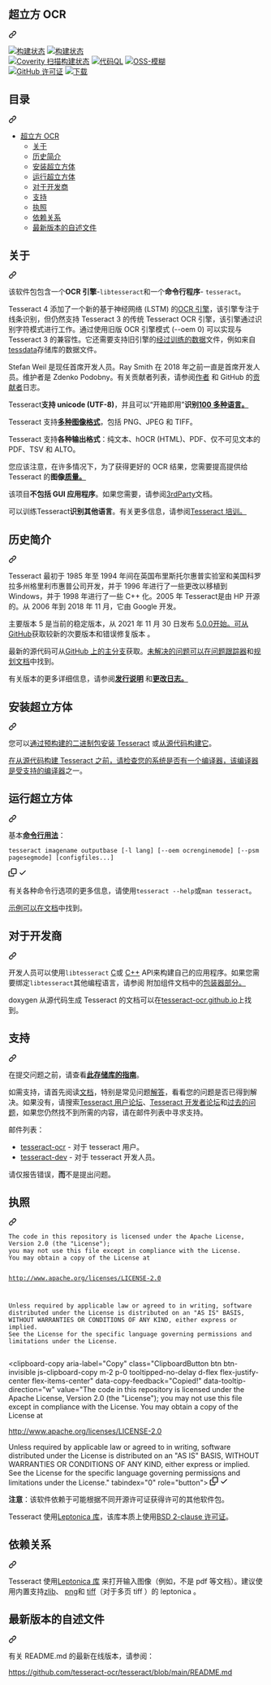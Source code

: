 <div class="Box-sc-g0xbh4-0 bJMeLZ js-snippet-clipboard-copy-unpositioned" data-hpc="true"><article class="markdown-body entry-content container-lg" itemprop="text"><div class="markdown-heading" dir="auto"><h1 tabindex="-1" class="heading-element" dir="auto"><font style="vertical-align: inherit;"><font style="vertical-align: inherit;">超立方 OCR</font></font></h1><a id="user-content-tesseract-ocr" class="anchor" aria-label="永久链接：Tesseract OCR" href="#tesseract-ocr"><svg class="octicon octicon-link" viewBox="0 0 16 16" version="1.1" width="16" height="16" aria-hidden="true"><path d="m7.775 3.275 1.25-1.25a3.5 3.5 0 1 1 4.95 4.95l-2.5 2.5a3.5 3.5 0 0 1-4.95 0 .751.751 0 0 1 .018-1.042.751.751 0 0 1 1.042-.018 1.998 1.998 0 0 0 2.83 0l2.5-2.5a2.002 2.002 0 0 0-2.83-2.83l-1.25 1.25a.751.751 0 0 1-1.042-.018.751.751 0 0 1-.018-1.042Zm-4.69 9.64a1.998 1.998 0 0 0 2.83 0l1.25-1.25a.751.751 0 0 1 1.042.018.751.751 0 0 1 .018 1.042l-1.25 1.25a3.5 3.5 0 1 1-4.95-4.95l2.5-2.5a3.5 3.5 0 0 1 4.95 0 .751.751 0 0 1-.018 1.042.751.751 0 0 1-1.042.018 1.998 1.998 0 0 0-2.83 0l-2.5 2.5a1.998 1.998 0 0 0 0 2.83Z"></path></svg></a></div>
<p dir="auto"><a href="https://ci.appveyor.com/project/zdenop/tesseract/" rel="nofollow"><img src="https://camo.githubusercontent.com/19e120b19270b1becea099e91974144469cf61f61ae8210d000f1250e28fec6e/68747470733a2f2f63692e6170707665796f722e636f6d2f6170692f70726f6a656374732f7374617475732f6d69616830696b667366306a333831392f6272616e63682f6d61737465723f7376673d74727565" alt="构建状态" data-canonical-src="https://ci.appveyor.com/api/projects/status/miah0ikfsf0j3819/branch/master?svg=true" style="max-width: 100%;"></a>
<a href="https://github.com/tesseract-ocr/tesseract/actions/workflows/sw.yml"><img src="https://github.com/tesseract-ocr/tesseract/actions/workflows/sw.yml/badge.svg" alt="构建状态" style="max-width: 100%;"></a><br>
<a href="https://scan.coverity.com/projects/tesseract-ocr" rel="nofollow"><img src="https://camo.githubusercontent.com/0bed0e76713a73f2236203e4a8768f7bc31d29f2dac63db5722080f0d486e064/68747470733a2f2f7363616e2e636f7665726974792e636f6d2f70726f6a656374732f7465737365726163742d6f63722f62616467652e737667" alt="Coverity 扫描构建状态" data-canonical-src="https://scan.coverity.com/projects/tesseract-ocr/badge.svg" style="max-width: 100%;"></a>
<a href="https://github.com/tesseract-ocr/tesseract/security/code-scanning"><img src="https://github.com/tesseract-ocr/tesseract/workflows/CodeQL/badge.svg" alt="代码QL" style="max-width: 100%;"></a>
<a href="https://bugs.chromium.org/p/oss-fuzz/issues/list?sort=-opened&amp;can=2&amp;q=proj:tesseract-ocr" rel="nofollow"><img src="https://camo.githubusercontent.com/796fab7cd575cdf780c5fc036ffe1bff0b84a2bc62a03b0f0aec0d1d44cf6c49/68747470733a2f2f696d672e736869656c64732e696f2f62616467652f6f73732d2d66757a7a2d66757a7a696e672d627269676874677265656e" alt="OSS-模糊" data-canonical-src="https://img.shields.io/badge/oss--fuzz-fuzzing-brightgreen" style="max-width: 100%;"></a>
<br>
<a href="https://raw.githubusercontent.com/tesseract-ocr/tesseract/main/LICENSE" rel="nofollow"><img src="https://camo.githubusercontent.com/216e9b944a9edc1ba66ea58c8547654dbec223e89a8eee3e7331216c0d59f4ec/68747470733a2f2f696d672e736869656c64732e696f2f62616467652f6c6963656e73652d4170616368652d2d322e302d626c75652e737667" alt="GitHub 许可证" data-canonical-src="https://img.shields.io/badge/license-Apache--2.0-blue.svg" style="max-width: 100%;"></a>
<a href="https://github.com/tesseract-ocr/tesseract/releases/"><img src="https://camo.githubusercontent.com/3b246f2d8e0fecfa38775d87d00c82c940a32270b4e08b8af82afc3ed6194360/68747470733a2f2f696d672e736869656c64732e696f2f62616467652f646f776e6c6f61642d616c6c25323072656c65617365732d627269676874677265656e2e737667" alt="下载" data-canonical-src="https://img.shields.io/badge/download-all%20releases-brightgreen.svg" style="max-width: 100%;"></a></p>
<div class="markdown-heading" dir="auto"><h2 tabindex="-1" class="heading-element" dir="auto"><font style="vertical-align: inherit;"><font style="vertical-align: inherit;">目录</font></font></h2><a id="user-content-table-of-contents" class="anchor" aria-label="固定链接：目录" href="#table-of-contents"><svg class="octicon octicon-link" viewBox="0 0 16 16" version="1.1" width="16" height="16" aria-hidden="true"><path d="m7.775 3.275 1.25-1.25a3.5 3.5 0 1 1 4.95 4.95l-2.5 2.5a3.5 3.5 0 0 1-4.95 0 .751.751 0 0 1 .018-1.042.751.751 0 0 1 1.042-.018 1.998 1.998 0 0 0 2.83 0l2.5-2.5a2.002 2.002 0 0 0-2.83-2.83l-1.25 1.25a.751.751 0 0 1-1.042-.018.751.751 0 0 1-.018-1.042Zm-4.69 9.64a1.998 1.998 0 0 0 2.83 0l1.25-1.25a.751.751 0 0 1 1.042.018.751.751 0 0 1 .018 1.042l-1.25 1.25a3.5 3.5 0 1 1-4.95-4.95l2.5-2.5a3.5 3.5 0 0 1 4.95 0 .751.751 0 0 1-.018 1.042.751.751 0 0 1-1.042.018 1.998 1.998 0 0 0-2.83 0l-2.5 2.5a1.998 1.998 0 0 0 0 2.83Z"></path></svg></a></div>
<ul dir="auto">
<li><a href="#tesseract-ocr"><font style="vertical-align: inherit;"><font style="vertical-align: inherit;">超立方 OCR</font></font></a>
<ul dir="auto">
<li><a href="#about"><font style="vertical-align: inherit;"><font style="vertical-align: inherit;">关于</font></font></a></li>
<li><a href="#brief-history"><font style="vertical-align: inherit;"><font style="vertical-align: inherit;">历史简介</font></font></a></li>
<li><a href="#installing-tesseract"><font style="vertical-align: inherit;"><font style="vertical-align: inherit;">安装超立方体</font></font></a></li>
<li><a href="#running-tesseract"><font style="vertical-align: inherit;"><font style="vertical-align: inherit;">运行超立方体</font></font></a></li>
<li><a href="#for-developers"><font style="vertical-align: inherit;"><font style="vertical-align: inherit;">对于开发商</font></font></a></li>
<li><a href="#support"><font style="vertical-align: inherit;"><font style="vertical-align: inherit;">支持</font></font></a></li>
<li><a href="#license"><font style="vertical-align: inherit;"><font style="vertical-align: inherit;">执照</font></font></a></li>
<li><a href="#dependencies"><font style="vertical-align: inherit;"><font style="vertical-align: inherit;">依赖关系</font></font></a></li>
<li><a href="#latest-version-of-readme"><font style="vertical-align: inherit;"><font style="vertical-align: inherit;">最新版本的自述文件</font></font></a></li>
</ul>
</li>
</ul>
<div class="markdown-heading" dir="auto"><h2 tabindex="-1" class="heading-element" dir="auto"><font style="vertical-align: inherit;"><font style="vertical-align: inherit;">关于</font></font></h2><a id="user-content-about" class="anchor" aria-label="永久链接：关于" href="#about"><svg class="octicon octicon-link" viewBox="0 0 16 16" version="1.1" width="16" height="16" aria-hidden="true"><path d="m7.775 3.275 1.25-1.25a3.5 3.5 0 1 1 4.95 4.95l-2.5 2.5a3.5 3.5 0 0 1-4.95 0 .751.751 0 0 1 .018-1.042.751.751 0 0 1 1.042-.018 1.998 1.998 0 0 0 2.83 0l2.5-2.5a2.002 2.002 0 0 0-2.83-2.83l-1.25 1.25a.751.751 0 0 1-1.042-.018.751.751 0 0 1-.018-1.042Zm-4.69 9.64a1.998 1.998 0 0 0 2.83 0l1.25-1.25a.751.751 0 0 1 1.042.018.751.751 0 0 1 .018 1.042l-1.25 1.25a3.5 3.5 0 1 1-4.95-4.95l2.5-2.5a3.5 3.5 0 0 1 4.95 0 .751.751 0 0 1-.018 1.042.751.751 0 0 1-1.042.018 1.998 1.998 0 0 0-2.83 0l-2.5 2.5a1.998 1.998 0 0 0 0 2.83Z"></path></svg></a></div>
<p dir="auto"><font style="vertical-align: inherit;"><font style="vertical-align: inherit;">该软件包包含一个</font></font><strong><font style="vertical-align: inherit;"><font style="vertical-align: inherit;">OCR 引擎</font></font></strong><font style="vertical-align: inherit;"><font style="vertical-align: inherit;">-</font></font><code>libtesseract</code><font style="vertical-align: inherit;"><font style="vertical-align: inherit;">和一个</font></font><strong><font style="vertical-align: inherit;"><font style="vertical-align: inherit;">命令行程序</font></font></strong><font style="vertical-align: inherit;"><font style="vertical-align: inherit;">- </font></font><code>tesseract</code><font style="vertical-align: inherit;"><font style="vertical-align: inherit;">。</font></font></p>
<p dir="auto"><font style="vertical-align: inherit;"><font style="vertical-align: inherit;">Tesseract 4 添加了一个新的基于神经网络 (LSTM) 的</font></font><a href="https://en.wikipedia.org/wiki/Optical_character_recognition" rel="nofollow"><font style="vertical-align: inherit;"><font style="vertical-align: inherit;">OCR 引擎</font></font></a><font style="vertical-align: inherit;"><font style="vertical-align: inherit;">，该引擎专注于线条识别，但仍然支持 Tesseract 3 的传统 Tesseract OCR 引擎，该引擎通过识别字符模式进行工作。</font><font style="vertical-align: inherit;">通过使用旧版 OCR 引擎模式 (--oem 0) 可以实现与 Tesseract 3 的兼容性。</font><font style="vertical-align: inherit;">它还需要支持旧引擎的</font></font><a href="https://tesseract-ocr.github.io/tessdoc/Data-Files.html" rel="nofollow"><font style="vertical-align: inherit;"><font style="vertical-align: inherit;">经过训练的数据</font></font></a><font style="vertical-align: inherit;"><font style="vertical-align: inherit;">文件，例如来自</font></font><a href="https://github.com/tesseract-ocr/tessdata"><font style="vertical-align: inherit;"><font style="vertical-align: inherit;">tessdata</font></font></a><font style="vertical-align: inherit;"><font style="vertical-align: inherit;">存储库的数据文件。</font></font></p>
<p dir="auto"><font style="vertical-align: inherit;"><font style="vertical-align: inherit;">Stefan Weil 是现任首席开发人员。</font><font style="vertical-align: inherit;">Ray Smith 在 2018 年之前一直是首席开发人员。维护者是 Zdenko Podobny。</font><font style="vertical-align: inherit;">有关贡献者列表，请参阅</font></font><a href="https://github.com/tesseract-ocr/tesseract/blob/main/AUTHORS"><font style="vertical-align: inherit;"><font style="vertical-align: inherit;">作者</font></font></a><font style="vertical-align: inherit;"><font style="vertical-align: inherit;">
和 GitHub 的</font></font><a href="https://github.com/tesseract-ocr/tesseract/graphs/contributors"><font style="vertical-align: inherit;"><font style="vertical-align: inherit;">贡献者</font></font></a><font style="vertical-align: inherit;"><font style="vertical-align: inherit;">日志。</font></font></p>
<p dir="auto"><font style="vertical-align: inherit;"><font style="vertical-align: inherit;">Tesseract</font></font><strong><font style="vertical-align: inherit;"><font style="vertical-align: inherit;">支持 unicode (UTF-8)</font></font></strong><font style="vertical-align: inherit;"><font style="vertical-align: inherit;">，并且可以</font><font style="vertical-align: inherit;">“开箱即用”</font></font><strong><font style="vertical-align: inherit;"><font style="vertical-align: inherit;">识别</font></font><a href="https://tesseract-ocr.github.io/tessdoc/Data-Files-in-different-versions.html" rel="nofollow"><font style="vertical-align: inherit;"><font style="vertical-align: inherit;">100 多种语言。</font></font></a></strong><font style="vertical-align: inherit;"></font></p>
<p dir="auto"><font style="vertical-align: inherit;"><font style="vertical-align: inherit;">Tesseract 支持</font></font><strong><a href="https://tesseract-ocr.github.io/tessdoc/InputFormats" rel="nofollow"><font style="vertical-align: inherit;"><font style="vertical-align: inherit;">多种图像格式</font></font></a></strong><font style="vertical-align: inherit;"><font style="vertical-align: inherit;">，包括 PNG、JPEG 和 TIFF。</font></font></p>
<p dir="auto"><font style="vertical-align: inherit;"><font style="vertical-align: inherit;">Tesseract 支持</font></font><strong><font style="vertical-align: inherit;"><font style="vertical-align: inherit;">各种输出格式</font></font></strong><font style="vertical-align: inherit;"><font style="vertical-align: inherit;">：纯文本、hOCR (HTML)、PDF、仅不可见文本的 PDF、TSV 和 ALTO。</font></font></p>
<p dir="auto"><font style="vertical-align: inherit;"><font style="vertical-align: inherit;">您应该注意，在许多情况下，为了获得更好的 OCR 结果，您需要提高</font><font style="vertical-align: inherit;">提供给 Tesseract 的</font><strong><font style="vertical-align: inherit;">图像</font></strong></font><strong><a href="https://tesseract-ocr.github.io/tessdoc/ImproveQuality.html" rel="nofollow"><font style="vertical-align: inherit;"><font style="vertical-align: inherit;">质量。</font></font></a><font style="vertical-align: inherit;"></font></strong><font style="vertical-align: inherit;"></font></p>
<p dir="auto"><font style="vertical-align: inherit;"><font style="vertical-align: inherit;">该项目</font></font><strong><font style="vertical-align: inherit;"><font style="vertical-align: inherit;">不包括 GUI 应用程序</font></font></strong><font style="vertical-align: inherit;"><font style="vertical-align: inherit;">。</font><font style="vertical-align: inherit;">如果您需要，请参阅</font></font><a href="https://tesseract-ocr.github.io/tessdoc/User-Projects-%E2%80%93-3rdParty.html" rel="nofollow"><font style="vertical-align: inherit;"><font style="vertical-align: inherit;">3rdParty</font></font></a><font style="vertical-align: inherit;"><font style="vertical-align: inherit;">文档。</font></font></p>
<p dir="auto"><font style="vertical-align: inherit;"><font style="vertical-align: inherit;">可以训练Tesseract</font></font><strong><font style="vertical-align: inherit;"><font style="vertical-align: inherit;">识别其他语言</font></font></strong><font style="vertical-align: inherit;"><font style="vertical-align: inherit;">。</font><font style="vertical-align: inherit;">有关更多信息，</font><font style="vertical-align: inherit;">请参阅</font></font><a href="https://tesseract-ocr.github.io/tessdoc/Training-Tesseract.html" rel="nofollow"><font style="vertical-align: inherit;"><font style="vertical-align: inherit;">Tesseract 培训。</font></font></a><font style="vertical-align: inherit;"></font></p>
<div class="markdown-heading" dir="auto"><h2 tabindex="-1" class="heading-element" dir="auto"><font style="vertical-align: inherit;"><font style="vertical-align: inherit;">历史简介</font></font></h2><a id="user-content-brief-history" class="anchor" aria-label="永久链接：简史" href="#brief-history"><svg class="octicon octicon-link" viewBox="0 0 16 16" version="1.1" width="16" height="16" aria-hidden="true"><path d="m7.775 3.275 1.25-1.25a3.5 3.5 0 1 1 4.95 4.95l-2.5 2.5a3.5 3.5 0 0 1-4.95 0 .751.751 0 0 1 .018-1.042.751.751 0 0 1 1.042-.018 1.998 1.998 0 0 0 2.83 0l2.5-2.5a2.002 2.002 0 0 0-2.83-2.83l-1.25 1.25a.751.751 0 0 1-1.042-.018.751.751 0 0 1-.018-1.042Zm-4.69 9.64a1.998 1.998 0 0 0 2.83 0l1.25-1.25a.751.751 0 0 1 1.042.018.751.751 0 0 1 .018 1.042l-1.25 1.25a3.5 3.5 0 1 1-4.95-4.95l2.5-2.5a3.5 3.5 0 0 1 4.95 0 .751.751 0 0 1-.018 1.042.751.751 0 0 1-1.042.018 1.998 1.998 0 0 0-2.83 0l-2.5 2.5a1.998 1.998 0 0 0 0 2.83Z"></path></svg></a></div>
<p dir="auto"><font style="vertical-align: inherit;"><font style="vertical-align: inherit;">Tesseract 最初于 1985 年至 1994 年间在英国布里斯托尔惠普实验室和美国科罗拉多州格里利市惠普公司开发，并于 1996 年进行了一些更改以移植到 Windows，并于 1998 年进行了一些 C++ 化。2005 年 Tesseract是由 HP 开源的。</font><font style="vertical-align: inherit;">从 2006 年到 2018 年 11 月，它由 Google 开发。</font></font></p>
<p dir="auto"><font style="vertical-align: inherit;"><font style="vertical-align: inherit;">主要版本 5 是当前的稳定版本，从 2021 年 11 月 30 日发布
</font></font><a href="https://github.com/tesseract-ocr/tesseract/releases/tag/5.0.0"><font style="vertical-align: inherit;"><font style="vertical-align: inherit;">5.0.0开始。可从</font></font></a><font style="vertical-align: inherit;"></font><a href="https://github.com/tesseract-ocr/tesseract/releases/"><font style="vertical-align: inherit;"><font style="vertical-align: inherit;">GitHub</font></font></a><font style="vertical-align: inherit;"><font style="vertical-align: inherit;">获取较新的次要版本和错误修复版本
</font><font style="vertical-align: inherit;">。</font></font></p>
<p dir="auto"><font style="vertical-align: inherit;"><font style="vertical-align: inherit;">最新的源代码可从</font></font><a href="https://github.com/tesseract-ocr/tesseract/tree/main"><font style="vertical-align: inherit;"><font style="vertical-align: inherit;">GitHub 上的主分支</font></font></a><font style="vertical-align: inherit;"><font style="vertical-align: inherit;">获取。</font></font><a href="https://github.com/tesseract-ocr/tesseract/issues"><font style="vertical-align: inherit;"><font style="vertical-align: inherit;">未解决的问题可以在问题跟踪器</font></font></a><font style="vertical-align: inherit;"><font style="vertical-align: inherit;">和</font></font><a href="https://tesseract-ocr.github.io/tessdoc/Planning.html" rel="nofollow"><font style="vertical-align: inherit;"><font style="vertical-align: inherit;">规划文档</font></font></a><font style="vertical-align: inherit;"><font style="vertical-align: inherit;">中找到</font><font style="vertical-align: inherit;">。</font></font></p>
<p dir="auto"><font style="vertical-align: inherit;"><font style="vertical-align: inherit;">有关版本的更多详细信息，</font><font style="vertical-align: inherit;">请参阅</font></font><strong><a href="https://tesseract-ocr.github.io/tessdoc/ReleaseNotes.html" rel="nofollow"><font style="vertical-align: inherit;"><font style="vertical-align: inherit;">发行说明</font></font></a></strong><font style="vertical-align: inherit;"><font style="vertical-align: inherit;">
和</font></font><strong><a href="https://github.com/tesseract-ocr/tesseract/blob/main/ChangeLog"><font style="vertical-align: inherit;"><font style="vertical-align: inherit;">更改日志。</font></font></a></strong><font style="vertical-align: inherit;"></font></p>
<div class="markdown-heading" dir="auto"><h2 tabindex="-1" class="heading-element" dir="auto"><font style="vertical-align: inherit;"><font style="vertical-align: inherit;">安装超立方体</font></font></h2><a id="user-content-installing-tesseract" class="anchor" aria-label="永久链接：安装 Tesseract" href="#installing-tesseract"><svg class="octicon octicon-link" viewBox="0 0 16 16" version="1.1" width="16" height="16" aria-hidden="true"><path d="m7.775 3.275 1.25-1.25a3.5 3.5 0 1 1 4.95 4.95l-2.5 2.5a3.5 3.5 0 0 1-4.95 0 .751.751 0 0 1 .018-1.042.751.751 0 0 1 1.042-.018 1.998 1.998 0 0 0 2.83 0l2.5-2.5a2.002 2.002 0 0 0-2.83-2.83l-1.25 1.25a.751.751 0 0 1-1.042-.018.751.751 0 0 1-.018-1.042Zm-4.69 9.64a1.998 1.998 0 0 0 2.83 0l1.25-1.25a.751.751 0 0 1 1.042.018.751.751 0 0 1 .018 1.042l-1.25 1.25a3.5 3.5 0 1 1-4.95-4.95l2.5-2.5a3.5 3.5 0 0 1 4.95 0 .751.751 0 0 1-.018 1.042.751.751 0 0 1-1.042.018 1.998 1.998 0 0 0-2.83 0l-2.5 2.5a1.998 1.998 0 0 0 0 2.83Z"></path></svg></a></div>
<p dir="auto"><font style="vertical-align: inherit;"><font style="vertical-align: inherit;">您可以</font></font><a href="https://tesseract-ocr.github.io/tessdoc/Installation.html" rel="nofollow"><font style="vertical-align: inherit;"><font style="vertical-align: inherit;">通过预构建的二进制包安装 Tesseract</font></font></a><font style="vertical-align: inherit;"><font style="vertical-align: inherit;">
或</font></font><a href="https://tesseract-ocr.github.io/tessdoc/Compiling.html" rel="nofollow"><font style="vertical-align: inherit;"><font style="vertical-align: inherit;">从源代码构建它</font></font></a><font style="vertical-align: inherit;"><font style="vertical-align: inherit;">。</font></font></p>
<p dir="auto"><font style="vertical-align: inherit;"></font><a href="https://tesseract-ocr.github.io/tessdoc/supported-compilers.html" rel="nofollow"><font style="vertical-align: inherit;"><font style="vertical-align: inherit;">在从源代码构建 Tesseract 之前，请检查您的系统是否有一个编译器，该编译器是受支持的编译器</font></font></a><font style="vertical-align: inherit;"><font style="vertical-align: inherit;">之一</font><font style="vertical-align: inherit;">。</font></font></p>
<div class="markdown-heading" dir="auto"><h2 tabindex="-1" class="heading-element" dir="auto"><font style="vertical-align: inherit;"><font style="vertical-align: inherit;">运行超立方体</font></font></h2><a id="user-content-running-tesseract" class="anchor" aria-label="永久链接：运行 Tesseract" href="#running-tesseract"><svg class="octicon octicon-link" viewBox="0 0 16 16" version="1.1" width="16" height="16" aria-hidden="true"><path d="m7.775 3.275 1.25-1.25a3.5 3.5 0 1 1 4.95 4.95l-2.5 2.5a3.5 3.5 0 0 1-4.95 0 .751.751 0 0 1 .018-1.042.751.751 0 0 1 1.042-.018 1.998 1.998 0 0 0 2.83 0l2.5-2.5a2.002 2.002 0 0 0-2.83-2.83l-1.25 1.25a.751.751 0 0 1-1.042-.018.751.751 0 0 1-.018-1.042Zm-4.69 9.64a1.998 1.998 0 0 0 2.83 0l1.25-1.25a.751.751 0 0 1 1.042.018.751.751 0 0 1 .018 1.042l-1.25 1.25a3.5 3.5 0 1 1-4.95-4.95l2.5-2.5a3.5 3.5 0 0 1 4.95 0 .751.751 0 0 1-.018 1.042.751.751 0 0 1-1.042.018 1.998 1.998 0 0 0-2.83 0l-2.5 2.5a1.998 1.998 0 0 0 0 2.83Z"></path></svg></a></div>
<p dir="auto"><font style="vertical-align: inherit;"><font style="vertical-align: inherit;">基本</font></font><strong><a href="https://tesseract-ocr.github.io/tessdoc/Command-Line-Usage.html" rel="nofollow"><font style="vertical-align: inherit;"><font style="vertical-align: inherit;">命令行用法</font></font></a></strong><font style="vertical-align: inherit;"><font style="vertical-align: inherit;">：</font></font></p>
<div class="snippet-clipboard-content notranslate position-relative overflow-auto"><pre class="notranslate"><code>tesseract imagename outputbase [-l lang] [--oem ocrenginemode] [--psm pagesegmode] [configfiles...]
</code></pre><div class="zeroclipboard-container">
    <clipboard-copy aria-label="Copy" class="ClipboardButton btn btn-invisible js-clipboard-copy m-2 p-0 tooltipped-no-delay d-flex flex-justify-center flex-items-center" data-copy-feedback="Copied!" data-tooltip-direction="w" value="tesseract imagename outputbase [-l lang] [--oem ocrenginemode] [--psm pagesegmode] [configfiles...]" tabindex="0" role="button">
      <svg aria-hidden="true" height="16" viewBox="0 0 16 16" version="1.1" width="16" data-view-component="true" class="octicon octicon-copy js-clipboard-copy-icon">
    <path d="M0 6.75C0 5.784.784 5 1.75 5h1.5a.75.75 0 0 1 0 1.5h-1.5a.25.25 0 0 0-.25.25v7.5c0 .138.112.25.25.25h7.5a.25.25 0 0 0 .25-.25v-1.5a.75.75 0 0 1 1.5 0v1.5A1.75 1.75 0 0 1 9.25 16h-7.5A1.75 1.75 0 0 1 0 14.25Z"></path><path d="M5 1.75C5 .784 5.784 0 6.75 0h7.5C15.216 0 16 .784 16 1.75v7.5A1.75 1.75 0 0 1 14.25 11h-7.5A1.75 1.75 0 0 1 5 9.25Zm1.75-.25a.25.25 0 0 0-.25.25v7.5c0 .138.112.25.25.25h7.5a.25.25 0 0 0 .25-.25v-7.5a.25.25 0 0 0-.25-.25Z"></path>
</svg>
      <svg aria-hidden="true" height="16" viewBox="0 0 16 16" version="1.1" width="16" data-view-component="true" class="octicon octicon-check js-clipboard-check-icon color-fg-success d-none">
    <path d="M13.78 4.22a.75.75 0 0 1 0 1.06l-7.25 7.25a.75.75 0 0 1-1.06 0L2.22 9.28a.751.751 0 0 1 .018-1.042.751.751 0 0 1 1.042-.018L6 10.94l6.72-6.72a.75.75 0 0 1 1.06 0Z"></path>
</svg>
    </clipboard-copy>
  </div></div>
<p dir="auto"><font style="vertical-align: inherit;"><font style="vertical-align: inherit;">有关各种命令行选项的更多信息，请使用</font></font><code>tesseract --help</code><font style="vertical-align: inherit;"><font style="vertical-align: inherit;">或</font></font><code>man tesseract</code><font style="vertical-align: inherit;"><font style="vertical-align: inherit;">。</font></font></p>
<p dir="auto"><font style="vertical-align: inherit;"></font><a href="https://tesseract-ocr.github.io/tessdoc/Command-Line-Usage.html#simplest-invocation-to-ocr-an-image" rel="nofollow"><font style="vertical-align: inherit;"><font style="vertical-align: inherit;">示例可以在文档</font></font></a><font style="vertical-align: inherit;"><font style="vertical-align: inherit;">中找到</font><font style="vertical-align: inherit;">。</font></font></p>
<div class="markdown-heading" dir="auto"><h2 tabindex="-1" class="heading-element" dir="auto"><font style="vertical-align: inherit;"><font style="vertical-align: inherit;">对于开发商</font></font></h2><a id="user-content-for-developers" class="anchor" aria-label="永久链接：对于开发人员" href="#for-developers"><svg class="octicon octicon-link" viewBox="0 0 16 16" version="1.1" width="16" height="16" aria-hidden="true"><path d="m7.775 3.275 1.25-1.25a3.5 3.5 0 1 1 4.95 4.95l-2.5 2.5a3.5 3.5 0 0 1-4.95 0 .751.751 0 0 1 .018-1.042.751.751 0 0 1 1.042-.018 1.998 1.998 0 0 0 2.83 0l2.5-2.5a2.002 2.002 0 0 0-2.83-2.83l-1.25 1.25a.751.751 0 0 1-1.042-.018.751.751 0 0 1-.018-1.042Zm-4.69 9.64a1.998 1.998 0 0 0 2.83 0l1.25-1.25a.751.751 0 0 1 1.042.018.751.751 0 0 1 .018 1.042l-1.25 1.25a3.5 3.5 0 1 1-4.95-4.95l2.5-2.5a3.5 3.5 0 0 1 4.95 0 .751.751 0 0 1-.018 1.042.751.751 0 0 1-1.042.018 1.998 1.998 0 0 0-2.83 0l-2.5 2.5a1.998 1.998 0 0 0 0 2.83Z"></path></svg></a></div>
<p dir="auto"><font style="vertical-align: inherit;"><font style="vertical-align: inherit;">开发人员可以使用</font></font><code>libtesseract</code> <a href="https://github.com/tesseract-ocr/tesseract/blob/main/include/tesseract/capi.h"><font style="vertical-align: inherit;"><font style="vertical-align: inherit;">C</font></font></a><font style="vertical-align: inherit;"><font style="vertical-align: inherit;">或
</font></font><a href="https://github.com/tesseract-ocr/tesseract/blob/main/include/tesseract/baseapi.h"><font style="vertical-align: inherit;"><font style="vertical-align: inherit;">C++</font></font></a><font style="vertical-align: inherit;"><font style="vertical-align: inherit;"> API来构建自己的应用程序。</font><font style="vertical-align: inherit;">如果您需要绑定</font></font><code>libtesseract</code><font style="vertical-align: inherit;"><font style="vertical-align: inherit;">其他编程语言，请参阅
</font><font style="vertical-align: inherit;">附加组件文档中的</font></font><a href="https://tesseract-ocr.github.io/tessdoc/AddOns.html#tesseract-wrappers" rel="nofollow"><font style="vertical-align: inherit;"><font style="vertical-align: inherit;">包装器部分。</font></font></a><font style="vertical-align: inherit;"></font></p>
<p dir="auto"><font style="vertical-align: inherit;"><font style="vertical-align: inherit;">doxygen 从源代码生成 Tesseract 的文档可以在</font></font><a href="https://tesseract-ocr.github.io/" rel="nofollow"><font style="vertical-align: inherit;"><font style="vertical-align: inherit;">tesseract-ocr.github.io</font></font></a><font style="vertical-align: inherit;"><font style="vertical-align: inherit;">上找到。</font></font></p>
<div class="markdown-heading" dir="auto"><h2 tabindex="-1" class="heading-element" dir="auto"><font style="vertical-align: inherit;"><font style="vertical-align: inherit;">支持</font></font></h2><a id="user-content-support" class="anchor" aria-label="永久链接： 支持" href="#support"><svg class="octicon octicon-link" viewBox="0 0 16 16" version="1.1" width="16" height="16" aria-hidden="true"><path d="m7.775 3.275 1.25-1.25a3.5 3.5 0 1 1 4.95 4.95l-2.5 2.5a3.5 3.5 0 0 1-4.95 0 .751.751 0 0 1 .018-1.042.751.751 0 0 1 1.042-.018 1.998 1.998 0 0 0 2.83 0l2.5-2.5a2.002 2.002 0 0 0-2.83-2.83l-1.25 1.25a.751.751 0 0 1-1.042-.018.751.751 0 0 1-.018-1.042Zm-4.69 9.64a1.998 1.998 0 0 0 2.83 0l1.25-1.25a.751.751 0 0 1 1.042.018.751.751 0 0 1 .018 1.042l-1.25 1.25a3.5 3.5 0 1 1-4.95-4.95l2.5-2.5a3.5 3.5 0 0 1 4.95 0 .751.751 0 0 1-.018 1.042.751.751 0 0 1-1.042.018 1.998 1.998 0 0 0-2.83 0l-2.5 2.5a1.998 1.998 0 0 0 0 2.83Z"></path></svg></a></div>
<p dir="auto"><font style="vertical-align: inherit;"><font style="vertical-align: inherit;">在提交问题之前，请查看</font></font><strong><a href="https://github.com/tesseract-ocr/tesseract/blob/main/CONTRIBUTING.md"><font style="vertical-align: inherit;"><font style="vertical-align: inherit;">此存储库的指南</font></font></a></strong><font style="vertical-align: inherit;"><font style="vertical-align: inherit;">。</font></font></p>
<p dir="auto"><font style="vertical-align: inherit;"><font style="vertical-align: inherit;">如需支持，请首先阅读</font></font><a href="https://tesseract-ocr.github.io/tessdoc/" rel="nofollow"><font style="vertical-align: inherit;"><font style="vertical-align: inherit;">文档</font></font></a><font style="vertical-align: inherit;"><font style="vertical-align: inherit;">，特别是常见问题</font></font><a href="https://tesseract-ocr.github.io/tessdoc/FAQ.html" rel="nofollow"><font style="vertical-align: inherit;"><font style="vertical-align: inherit;">解答</font></font></a><font style="vertical-align: inherit;"><font style="vertical-align: inherit;">，看看您的问题是否已得到解决。</font><font style="vertical-align: inherit;">如果没有，请搜索</font></font><a href="https://groups.google.com/g/tesseract-ocr" rel="nofollow"><font style="vertical-align: inherit;"><font style="vertical-align: inherit;">Tesseract 用户论坛</font></font></a><font style="vertical-align: inherit;"><font style="vertical-align: inherit;">、</font></font><a href="https://groups.google.com/g/tesseract-dev" rel="nofollow"><font style="vertical-align: inherit;"><font style="vertical-align: inherit;">Tesseract 开发者论坛</font></font></a><font style="vertical-align: inherit;"><font style="vertical-align: inherit;">和</font></font><a href="https://github.com/tesseract-ocr/tesseract/issues"><font style="vertical-align: inherit;"><font style="vertical-align: inherit;">过去的问题</font></font></a><font style="vertical-align: inherit;"><font style="vertical-align: inherit;">，如果您仍然找不到所需的内容，请在邮件列表中寻求支持。</font></font></p>
<p dir="auto"><font style="vertical-align: inherit;"><font style="vertical-align: inherit;">邮件列表：</font></font></p>
<ul dir="auto">
<li><a href="https://groups.google.com/g/tesseract-ocr" rel="nofollow"><font style="vertical-align: inherit;"><font style="vertical-align: inherit;">tesseract-ocr</font></font></a><font style="vertical-align: inherit;"><font style="vertical-align: inherit;"> - 对于 tesseract 用户。</font></font></li>
<li><a href="https://groups.google.com/g/tesseract-dev" rel="nofollow"><font style="vertical-align: inherit;"><font style="vertical-align: inherit;">tesseract-dev</font></font></a><font style="vertical-align: inherit;"><font style="vertical-align: inherit;"> - 对于 tesseract 开发人员。</font></font></li>
</ul>
<p dir="auto"><font style="vertical-align: inherit;"><font style="vertical-align: inherit;">请仅报告错误，</font></font><strong><font style="vertical-align: inherit;"><font style="vertical-align: inherit;">而</font></font></strong><font style="vertical-align: inherit;"><font style="vertical-align: inherit;">不是提出问题。</font></font></p>
<div class="markdown-heading" dir="auto"><h2 tabindex="-1" class="heading-element" dir="auto"><font style="vertical-align: inherit;"><font style="vertical-align: inherit;">执照</font></font></h2><a id="user-content-license" class="anchor" aria-label="永久链接：许可证" href="#license"><svg class="octicon octicon-link" viewBox="0 0 16 16" version="1.1" width="16" height="16" aria-hidden="true"><path d="m7.775 3.275 1.25-1.25a3.5 3.5 0 1 1 4.95 4.95l-2.5 2.5a3.5 3.5 0 0 1-4.95 0 .751.751 0 0 1 .018-1.042.751.751 0 0 1 1.042-.018 1.998 1.998 0 0 0 2.83 0l2.5-2.5a2.002 2.002 0 0 0-2.83-2.83l-1.25 1.25a.751.751 0 0 1-1.042-.018.751.751 0 0 1-.018-1.042Zm-4.69 9.64a1.998 1.998 0 0 0 2.83 0l1.25-1.25a.751.751 0 0 1 1.042.018.751.751 0 0 1 .018 1.042l-1.25 1.25a3.5 3.5 0 1 1-4.95-4.95l2.5-2.5a3.5 3.5 0 0 1 4.95 0 .751.751 0 0 1-.018 1.042.751.751 0 0 1-1.042.018 1.998 1.998 0 0 0-2.83 0l-2.5 2.5a1.998 1.998 0 0 0 0 2.83Z"></path></svg></a></div>
<div class="snippet-clipboard-content notranslate position-relative overflow-auto"><pre class="notranslate"><code>The code in this repository is licensed under the Apache License, Version 2.0 (the "License");
you may not use this file except in compliance with the License.
You may obtain a copy of the License at

   http://www.apache.org/licenses/LICENSE-2.0

Unless required by applicable law or agreed to in writing, software
distributed under the License is distributed on an "AS IS" BASIS,
WITHOUT WARRANTIES OR CONDITIONS OF ANY KIND, either express or implied.
See the License for the specific language governing permissions and
limitations under the License.
</code></pre><div class="zeroclipboard-container">
    <clipboard-copy aria-label="Copy" class="ClipboardButton btn btn-invisible js-clipboard-copy m-2 p-0 tooltipped-no-delay d-flex flex-justify-center flex-items-center" data-copy-feedback="Copied!" data-tooltip-direction="w" value="The code in this repository is licensed under the Apache License, Version 2.0 (the &quot;License&quot;);
you may not use this file except in compliance with the License.
You may obtain a copy of the License at

   http://www.apache.org/licenses/LICENSE-2.0

Unless required by applicable law or agreed to in writing, software
distributed under the License is distributed on an &quot;AS IS&quot; BASIS,
WITHOUT WARRANTIES OR CONDITIONS OF ANY KIND, either express or implied.
See the License for the specific language governing permissions and
limitations under the License." tabindex="0" role="button">
      <svg aria-hidden="true" height="16" viewBox="0 0 16 16" version="1.1" width="16" data-view-component="true" class="octicon octicon-copy js-clipboard-copy-icon">
    <path d="M0 6.75C0 5.784.784 5 1.75 5h1.5a.75.75 0 0 1 0 1.5h-1.5a.25.25 0 0 0-.25.25v7.5c0 .138.112.25.25.25h7.5a.25.25 0 0 0 .25-.25v-1.5a.75.75 0 0 1 1.5 0v1.5A1.75 1.75 0 0 1 9.25 16h-7.5A1.75 1.75 0 0 1 0 14.25Z"></path><path d="M5 1.75C5 .784 5.784 0 6.75 0h7.5C15.216 0 16 .784 16 1.75v7.5A1.75 1.75 0 0 1 14.25 11h-7.5A1.75 1.75 0 0 1 5 9.25Zm1.75-.25a.25.25 0 0 0-.25.25v7.5c0 .138.112.25.25.25h7.5a.25.25 0 0 0 .25-.25v-7.5a.25.25 0 0 0-.25-.25Z"></path>
</svg>
      <svg aria-hidden="true" height="16" viewBox="0 0 16 16" version="1.1" width="16" data-view-component="true" class="octicon octicon-check js-clipboard-check-icon color-fg-success d-none">
    <path d="M13.78 4.22a.75.75 0 0 1 0 1.06l-7.25 7.25a.75.75 0 0 1-1.06 0L2.22 9.28a.751.751 0 0 1 .018-1.042.751.751 0 0 1 1.042-.018L6 10.94l6.72-6.72a.75.75 0 0 1 1.06 0Z"></path>
</svg>
    </clipboard-copy>
  </div></div>
<p dir="auto"><strong><font style="vertical-align: inherit;"><font style="vertical-align: inherit;">注意</font></font></strong><font style="vertical-align: inherit;"><font style="vertical-align: inherit;">：该软件依赖于可能根据不同开源许可证获得许可的其他软件包。</font></font></p>
<p dir="auto"><font style="vertical-align: inherit;"><font style="vertical-align: inherit;">Tesseract 使用</font></font><a href="http://leptonica.com/" rel="nofollow"><font style="vertical-align: inherit;"><font style="vertical-align: inherit;">Leptonica 库</font></font></a><font style="vertical-align: inherit;"><font style="vertical-align: inherit;">，该库本质上使用</font></font><a href="http://leptonica.com/about-the-license.html" rel="nofollow"><font style="vertical-align: inherit;"><font style="vertical-align: inherit;">BSD 2-clause 许可证</font></font></a><font style="vertical-align: inherit;"><font style="vertical-align: inherit;">。</font></font></p>
<div class="markdown-heading" dir="auto"><h2 tabindex="-1" class="heading-element" dir="auto"><font style="vertical-align: inherit;"><font style="vertical-align: inherit;">依赖关系</font></font></h2><a id="user-content-dependencies" class="anchor" aria-label="永久链接：依赖关系" href="#dependencies"><svg class="octicon octicon-link" viewBox="0 0 16 16" version="1.1" width="16" height="16" aria-hidden="true"><path d="m7.775 3.275 1.25-1.25a3.5 3.5 0 1 1 4.95 4.95l-2.5 2.5a3.5 3.5 0 0 1-4.95 0 .751.751 0 0 1 .018-1.042.751.751 0 0 1 1.042-.018 1.998 1.998 0 0 0 2.83 0l2.5-2.5a2.002 2.002 0 0 0-2.83-2.83l-1.25 1.25a.751.751 0 0 1-1.042-.018.751.751 0 0 1-.018-1.042Zm-4.69 9.64a1.998 1.998 0 0 0 2.83 0l1.25-1.25a.751.751 0 0 1 1.042.018.751.751 0 0 1 .018 1.042l-1.25 1.25a3.5 3.5 0 1 1-4.95-4.95l2.5-2.5a3.5 3.5 0 0 1 4.95 0 .751.751 0 0 1-.018 1.042.751.751 0 0 1-1.042.018 1.998 1.998 0 0 0-2.83 0l-2.5 2.5a1.998 1.998 0 0 0 0 2.83Z"></path></svg></a></div>
<p dir="auto"><font style="vertical-align: inherit;"><font style="vertical-align: inherit;">Tesseract 使用</font></font><a href="https://github.com/DanBloomberg/leptonica"><font style="vertical-align: inherit;"><font style="vertical-align: inherit;">Leptonica 库</font></font></a><font style="vertical-align: inherit;"><font style="vertical-align: inherit;">
来打开输入图像（例如，不是 pdf 等文档）。</font><font style="vertical-align: inherit;">建议使用内置支持</font></font><a href="https://zlib.net" rel="nofollow"><font style="vertical-align: inherit;"><font style="vertical-align: inherit;">zlib</font></font></a><font style="vertical-align: inherit;"><font style="vertical-align: inherit;">、
 </font></font><a href="https://sourceforge.net/projects/libpng" rel="nofollow"><font style="vertical-align: inherit;"><font style="vertical-align: inherit;">png</font></font></a><font style="vertical-align: inherit;"><font style="vertical-align: inherit;">和
</font></font><a href="http://www.simplesystems.org/libtiff" rel="nofollow"><font style="vertical-align: inherit;"><font style="vertical-align: inherit;">tiff</font></font></a><font style="vertical-align: inherit;"><font style="vertical-align: inherit;">（对于多页 tiff ）的 leptonica 。</font></font></p>
<div class="markdown-heading" dir="auto"><h2 tabindex="-1" class="heading-element" dir="auto"><font style="vertical-align: inherit;"><font style="vertical-align: inherit;">最新版本的自述文件</font></font></h2><a id="user-content-latest-version-of-readme" class="anchor" aria-label="永久链接：最新版本的自述文件" href="#latest-version-of-readme"><svg class="octicon octicon-link" viewBox="0 0 16 16" version="1.1" width="16" height="16" aria-hidden="true"><path d="m7.775 3.275 1.25-1.25a3.5 3.5 0 1 1 4.95 4.95l-2.5 2.5a3.5 3.5 0 0 1-4.95 0 .751.751 0 0 1 .018-1.042.751.751 0 0 1 1.042-.018 1.998 1.998 0 0 0 2.83 0l2.5-2.5a2.002 2.002 0 0 0-2.83-2.83l-1.25 1.25a.751.751 0 0 1-1.042-.018.751.751 0 0 1-.018-1.042Zm-4.69 9.64a1.998 1.998 0 0 0 2.83 0l1.25-1.25a.751.751 0 0 1 1.042.018.751.751 0 0 1 .018 1.042l-1.25 1.25a3.5 3.5 0 1 1-4.95-4.95l2.5-2.5a3.5 3.5 0 0 1 4.95 0 .751.751 0 0 1-.018 1.042.751.751 0 0 1-1.042.018 1.998 1.998 0 0 0-2.83 0l-2.5 2.5a1.998 1.998 0 0 0 0 2.83Z"></path></svg></a></div>
<p dir="auto"><font style="vertical-align: inherit;"><font style="vertical-align: inherit;">有关 README.md 的最新在线版本，请参阅：</font></font></p>
<p dir="auto"><a href="https://github.com/tesseract-ocr/tesseract/blob/main/README.md"><font style="vertical-align: inherit;"><font style="vertical-align: inherit;">https://github.com/tesseract-ocr/tesseract/blob/main/README.md</font></font></a></p>
</article></div>
